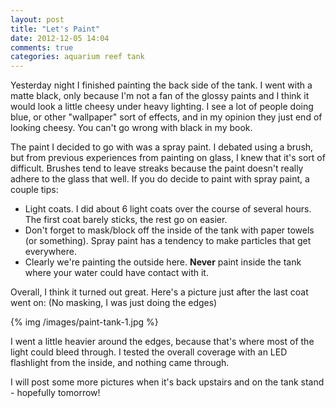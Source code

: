 ```yaml
---
layout: post
title: "Let's Paint"
date: 2012-12-05 14:04
comments: true
categories: aquarium reef tank
---
```


Yesterday night I finished painting the back side of the tank. I went with a matte black, only because I'm not a fan of the glossy paints and I think it would look a little cheesy under heavy lighting. I see a lot of people doing blue, or other "wallpaper" sort of effects, and in my opinion they just end of looking cheesy. You can't go wrong with black in my book.

The paint I decided to go with was a spray paint. I debated using a brush, but from previous experiences from painting on glass, I knew that it's sort of difficult. Brushes tend to leave streaks because the paint doesn't really adhere to the glass that well. If you do decide to paint with spray paint, a couple tips:

<!--more-->

- Light coats. I did about 6 light coats over the course of several hours. The first coat barely sticks, the rest go on easier. 
- Don't forget to mask/block off the inside of the tank with paper towels (or something). Spray paint has a tendency to make particles that get everywhere.
- Clearly we're painting the outside here. **Never** paint inside the tank where your water could have contact with it. 

Overall, I think it turned out great. Here's a picture just after the last coat went on: (No masking, I was just doing the edges)

{% img /images/paint-tank-1.jpg %}

I went a little heavier around the edges, because that's where most of the light could bleed through. I tested the overall coverage with an LED flashlight from the inside, and nothing came through. 

I will post some more pictures when it's back upstairs and on the tank stand - hopefully tomorrow!
